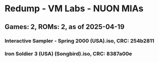 # Redump - VM Labs - NUON MIAs
## Games: 2, ROMs: 2, as of 2025-04-19

### Interactive Sampler - Spring 2000 (USA).iso, CRC: 254b2811
### Iron Soldier 3 (USA) (Songbird).iso, CRC: 8387a00e
